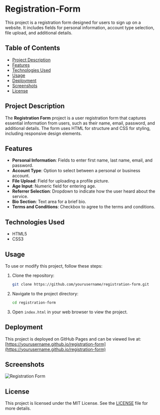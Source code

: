# Registration-Form


This project is a registration form designed for users to sign up on a website. It includes fields for personal information, account type selection, file upload, and additional details.

## Table of Contents

- [Project Description](#project-description)
- [Features](#features)
- [Technologies Used](#technologies-used)
- [Usage](#usage)
- [Deployment](#deployment)
- [Screenshots](#screenshots)
- [License](#license)

## Project Description

The **Registration Form** project is a user registration form that captures essential information from users, such as their name, email, password, and additional details. The form uses HTML for structure and CSS for styling, including responsive design elements.

## Features

- **Personal Information**: Fields to enter first name, last name, email, and password.
- **Account Type**: Option to select between a personal or business account.
- **File Upload**: Field for uploading a profile picture.
- **Age Input**: Numeric field for entering age.
- **Referrer Selection**: Dropdown to indicate how the user heard about the service.
- **Bio Section**: Text area for a brief bio.
- **Terms and Conditions**: Checkbox to agree to the terms and conditions.

## Technologies Used

- HTML5
- CSS3

## Usage

To use or modify this project, follow these steps:

1. Clone the repository:
   ```bash
   git clone https://github.com/yourusername/registration-form.git
   ```
2. Navigate to the project directory:
   ```bash
   cd registration-form
   ```
3. Open `index.html` in your web browser to view the project.

## Deployment

This project is deployed on GitHub Pages and can be viewed live at:
[https://yourusername.github.io/registration-form](https://yourusername.github.io/registration-form)

## Screenshots

![Registration Form](screenshot.png)

## License

This project is licensed under the MIT License. See the [LICENSE](LICENSE) file for more details.
```

